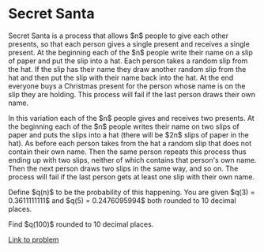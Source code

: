 # Secret Santa

<p>
Secret Santa is a process that allows $n$ people to give each other presents, so that each person gives a single present and receives a single present. At the beginning each of the $n$ people write their name on a slip of paper and put the slip into a hat. Each person takes a random slip from the hat. If the slip has their name they draw another random slip from the hat and then put the slip with their name back into the hat. At the end everyone buys a Christmas present for the person whose name is on the slip they are holding. This process will fail if the last person draws their own name.
</p>
<p>
In this variation each of the $n$ people gives and receives two presents. At the beginning each of the $n$ people writes their name on two slips of paper and puts the slips into a hat (there will be $2n$ slips of paper in the hat). As before each person takes from the hat a random slip that does not contain their own name. Then the same person repeats this process thus ending up with two slips, neither of which contains that person's own name. Then the next person draws two slips in the same way, and so on. The process will fail if the last person gets at least one slip with their own name. 
</p>
<p>
Define $q(n)$ to be the probability of this happening. You are given $q(3) = 0.3611111111$ and $q(5) = 0.2476095994$ both rounded to 10 decimal places.
</p>
<p>
Find $q(100)$ rounded to 10 decimal places.
</p>

[Link to problem](https://projecteuler.net/problem=740)
